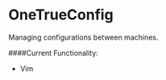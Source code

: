 OneTrueConfig
=============

Managing configurations between machines.

####Current Functionality:
* Vim
